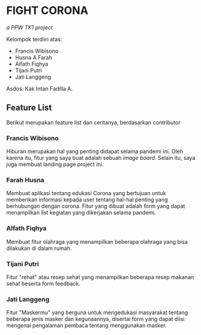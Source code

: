 # FIGHT CORONA
_a PPW TK1 project_

Kelompok terdiiri atas:
* Francis Wibisono
* Husna A Farah
* Alfath Fiqhya
* Tijani Putri
* Jati Langgeng

Asdos: Kak Intan Fadilla A.

## Feature List
Berikut merupakan feature list dan ceritanya, berdasarkan contributor
### Francis Wibisono
Hiburan merupakan hal yang penting didapat selama pandemi ini. Oleh karena itu, fitur yang saya buat adalah sebuah _image board_.
Selain itu, saya juga membuat landing page project ini.

### Farah Husna
Membuat aplikasi tentang edukasi Corona yang bertujuan untuk memberikan informasi kepada user tentang hal-hal penting yang berhubungan dengan corona.
Fitur yang dibuat adalah form yang dapat menampilkan list kegiatan yang dikerjakan selama pandemi.

### Alfath Fiqhya
Membuat fitur olahraga yang menampilkan beberapa olahraga yang bisa dilakukan di dalam rumah.

### Tijani Putri
Fitur "rehat" atau resep sehat yang menampilkan beberapa resep makanan sehat beserta form feedback.

### Jati Langgeng
Fitur "Maskermu" yang berguna untuk mengedukasi masyarakat tentang beberapa jenis masker dan kegunaannya, disertai form yang dapat diisi mengenai pengalaman pembaca tentang menggunakan masker.
